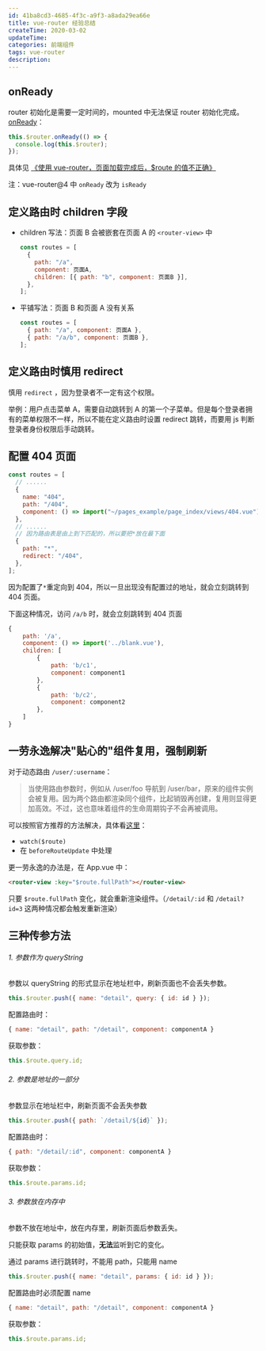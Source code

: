 ```yaml
---
id: 41ba8cd3-4685-4f3c-a9f3-a8ada29ea66e
title: vue-router 经验总结
createTime: 2020-03-02
updateTime:
categories: 前端组件
tags: vue-router
description:
---
```


## onReady

router 初始化是需要一定时间的，mounted 中无法保证 router 初始化完成。[onReady](https://router.vuejs.org/zh/api/#router-onready)：

```js
this.$router.onReady(() => {
  console.log(this.$router);
});
```

具体见 [《使用 vue-router，页面加载完成后，$route 的值不正确》](post:cea1399c-28b7-4168-9e80-6612d4c466be)

注：vue-router@4 中 `onReady` 改为 `isReady`

## 定义路由时 children 字段

- children 写法：页面 B 会被嵌套在页面 A 的 `<router-view>` 中

  ```js
  const routes = [
    {
      path: "/a",
      component: 页面A,
      children: [{ path: "b", component: 页面B }],
    },
  ];
  ```

- 平铺写法：页面 B 和页面 A 没有关系
  ```js
  const routes = [
    { path: "/a", component: 页面A },
    { path: "/a/b", component: 页面B },
  ];
  ```

## 定义路由时慎用 redirect

慎用 `redirect` ，因为登录者不一定有这个权限。

举例：用户点击菜单 A，需要自动跳转到 A 的第一个子菜单。但是每个登录者拥有的菜单权限不一样，所以不能在定义路由时设置 redirect 跳转，而要用 js 判断登录者身份权限后手动跳转。

## 配置 404 页面

```js
const routes = [
  // ......
  {
    name: "404",
    path: "/404",
    component: () => import("~/pages_example/page_index/views/404.vue"),
  },
  // ......
  // 因为路由表是由上到下匹配的，所以要把*放在最下面
  {
    path: "*",
    redirect: "/404",
  },
];
```

因为配置了`*`重定向到 404，所以一旦出现没有配置过的地址，就会立刻跳转到 404 页面。

下面这种情况，访问 `/a/b` 时，就会立刻跳转到 404 页面

```js
{
    path: '/a',
    component: () => import('../blank.vue'),
    children: [
	    {
	        path: 'b/c1',
	        component: component1
	    },
	    {
	        path: 'b/c2',
	        component: component2
	    },
	]
}

```

## 一劳永逸解决"贴心的"组件复用，强制刷新

对于动态路由 `/user/:username`：

> 当使用路由参数时，例如从 /user/foo 导航到 /user/bar，原来的组件实例会被复用。因为两个路由都渲染同个组件，比起销毁再创建，复用则显得更加高效。不过，这也意味着组件的生命周期钩子不会再被调用。

可以按照官方推荐的方法解决，具体看[这里](https://router.vuejs.org/zh/guide/essentials/dynamic-matching.html#%E5%93%8D%E5%BA%94%E8%B7%AF%E7%94%B1%E5%8F%82%E6%95%B0%E7%9A%84%E5%8F%98%E5%8C%96)：

- `watch($route)`
- 在 `beforeRouteUpdate` 中处理

更一劳永逸的办法是，在 App.vue 中：

```html
<router-view :key="$route.fullPath"></router-view>
```

只要 `$route.fullPath` 变化，就会重新渲染组件。（`/detail/:id` 和 `/detail?id=3` 这两种情况都会触发重新渲染）

## 三种传参方法

###### 1. 参数作为 queryString

参数以 queryString 的形式显示在地址栏中，刷新页面也不会丢失参数。

```js
this.$router.push({ name: "detail", query: { id: id } });
```

配置路由时：

```js
{ name: "detail", path: "/detail", component: componentA }
```

获取参数：

```js
this.$route.query.id;
```

###### 2. 参数是地址的一部分

参数显示在地址栏中，刷新页面不会丢失参数

```js
this.$router.push({ path: `/detail/${id}` });
```

配置路由时：

```js
{ path: "/detail/:id", component: componentA }
```

获取参数：

```js
this.$route.params.id;
```

###### 3. 参数放在内存中

参数不放在地址中，放在内存里，刷新页面后参数丢失。

只能获取 params 的初始值，**无法**监听到它的变化。

通过 params 进行跳转时，不能用 path，只能用 name

```js
this.$router.push({ name: "detail", params: { id: id } });
```

配置路由时必须配置 name

```js
{ name: "detail", path: "/detail", component: componentA }
```

获取参数：

```js
this.$route.params.id;
```
